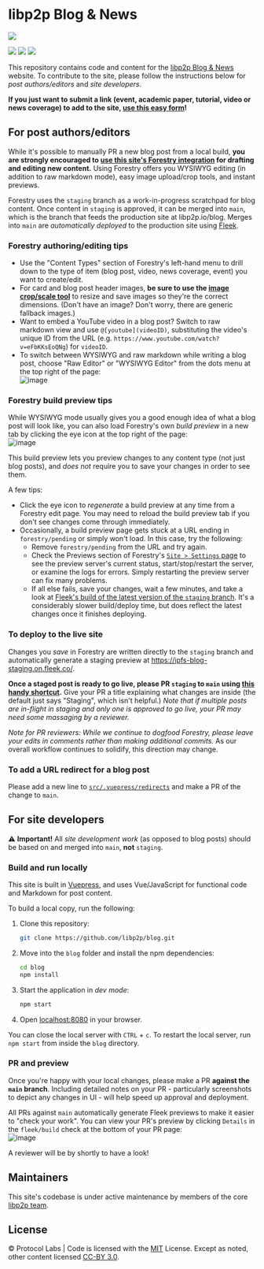 # libp2p Blog & News

[![](https://img.shields.io/badge/made%20by-Protocol%20Labs-blue.svg)](https://protocol.ai)
<!-- [![](https://img.shields.io/badge/project-IPFS-blue.svg?)](http://ipfs.io/) -->
[![](https://img.shields.io/badge/platform-VuePress-green.svg)](https://vuepress.vuejs.org/)
[![](https://img.shields.io/badge/cms-Forestry-000000.svg)](https://forestry.io)
[![](https://img.shields.io/badge/deployed%20on-Fleek-ff69b4.svg)](http://fleek.co/)

<!-- ![Image of IPFS blog displayed on a laptop](https://user-images.githubusercontent.com/1507828/110040308-d2331580-7cff-11eb-8a05-8f5bad5ca819.png) -->

This repository contains code and content for the [libp2p Blog & News](https://libp2p.io/blog) website. To contribute to the site, please follow the instructions below for _post authors/editors_ and _site developers_.

**If you just want to submit a link (event, academic paper, tutorial, video or news coverage) to add to the site, [use this easy form](https://airtable.com/shrNH8YWole1xc70I)!**

## For post authors/editors

While it's possible to manually PR a new blog post from a local build, **you are strongly encouraged to [use this site's Forestry integration](https://forestry.io) for drafting and editing new content.** Using Forestry offers you WYSIWYG editing (in addition to raw markdown mode), easy image upload/crop tools, and instant previews.
<!-- If you're an libp2p core team member and don't have Forestry access, contact Jessica Schilling. -->

Forestry uses the `staging` branch as a work-in-progress scratchpad for blog content. Once content in `staging` is approved, it can be merged into `main`, which is the branch that feeds the production site at libp2p.io/blog. Merges into `main` are _automatically deployed_ to the production site using [Fleek](https://fleek.co/).

### Forestry authoring/editing tips

- Use the "Content Types" section of Forestry's left-hand menu to drill down to the type of item (blog post, video, news coverage, event) you want to create/edit.
- For card and blog post header images, **be sure to use the [image crop/scale tool](https://libp2p.io/blog/image-crop/)** to resize and save images so they're the correct dimensions. (Don't have an image? Don't worry, there are generic fallback images.)
- Want to embed a YouTube video in a blog post? Switch to raw markdown view and use `@[youtube](videoID)`, substituting the video's unique ID from the URL (e.g. `https://www.youtube.com/watch?v=eFbKKsEoQNg`) for `videoID`.
- To switch between WYSIWYG and raw markdown while writing a blog post, choose "Raw Editor" or "WYSIWYG Editor" from the dots menu at the top right of the page:<br/>![image](https://user-images.githubusercontent.com/1507828/110036257-fbe93e00-7cf9-11eb-935c-a70f9d21c14f.png)

### Forestry build preview tips

While WYSIWYG mode usually gives you a good enough idea of what a blog post will look like, you can also load Forestry's own _build preview_ in a new tab by clicking the eye icon at the top right of the page:<br/>![image](https://user-images.githubusercontent.com/1507828/110036918-f4766480-7cfa-11eb-9cf3-a0082e61a7a0.png)

This build preview lets you preview changes to any content type (not just blog posts), and _does not_ require you to save your changes in order to see them.

A few tips:

- Click the eye icon to _regenerate_ a build preview at any time from a Forestry edit page. You may need to reload the build preview tab if you don't see changes come through immediately.
- Occasionally, a build preview page gets stuck at a URL ending in `forestry/pending` or simply won't load. In this case, try the following:
  - Remove `forestry/pending` from the URL and try again.
  - Check the Previews section of Forestry's [`Site > Settings` page](https://app.forestry.io/sites/lg5t7mxcqbr-da/#/settings/previews) to see the preview server's current status, start/stop/restart the server, or examine the logs for errors. Simply restarting the preview server can fix many problems.
  - If all else fails, save your changes, wait a few minutes, and take a look at [Fleek's build of the latest version of the `staging` branch](https://ipfs-blog-staging.on.fleek.co/). It's a considerably slower build/deploy time, but does reflect the latest changes once it finishes deploying.

### To deploy to the live site

Changes you _save_ in Forestry are written directly to the `staging` branch and automatically generate a staging preview at https://ipfs-blog-staging.on.fleek.co/.

**Once a staged post is ready to go live, please PR `staging` to `main` using [this handy shortcut](https://github.com/libp2p/blog/compare/main...staging?expand=1).** Give your PR a title explaining what changes are inside (the default just says "Staging", which isn't helpful.) _Note that if multiple posts are in-flight in staging and only one is approved to go live, your PR may need some massaging by a reviewer._

_Note for PR reviewers: While we continue to dogfood Forestry, please leave your edits in comments rather than making additional commits._ As our overall workflow continues to solidify, this direction may change.

### To add a URL redirect for a blog post

Please add a new line to [`src/.vuepress/redirects`](https://github.com/libp2p/blog/blob/main/src/.vuepress/redirects) and make a PR of the change to `main`.

## For site developers

⚠️ **Important!** All _site development work_ (as opposed to blog posts) should be based on and merged into `main`, **not** `staging`.

### Build and run locally

This site is built in [Vuepress](https://vuepress.vuejs.org/guide/), and uses Vue/JavaScript for functional code and Markdown for post content.

To build a local copy, run the following:

1. Clone this repository:

   ```bash
   git clone https://github.com/libp2p/blog.git
   ```

1. Move into the `blog` folder and install the npm dependencies:

   ```bash
   cd blog
   npm install
   ```

1. Start the application in _dev mode_:

   ```bash
   npm start
   ```

1. Open [localhost:8080](http://localhost:8080) in your browser.

You can close the local server with `CTRL` + `c`. To restart the local server, run `npm start` from inside the `blog` directory.

### PR and preview

Once you're happy with your local changes, please make a PR **against the `main` branch**. Including detailed notes on your PR - particularly screenshots to depict any changes in UI - will help speed up approval and deployment.

All PRs against `main` automatically generate Fleek previews to make it easier to "check your work". You can view your PR's preview by clicking `Details` in the `fleek/build` check at the bottom of your PR page:<br/>
![image](https://user-images.githubusercontent.com/1507828/110034382-9dbb5b80-7cf7-11eb-89a4-7772970677d3.png)

A reviewer will be by shortly to have a look!

## Maintainers

This site's codebase is under active maintenance by members of the core [libp2p team](https://libp2p.io/).

## License

© Protocol Labs | Code is licensed with the [MIT](LICENSE) License. Except as noted, other content licensed [CC-BY 3.0](https://creativecommons.org/licenses/by/3.0/us/).
